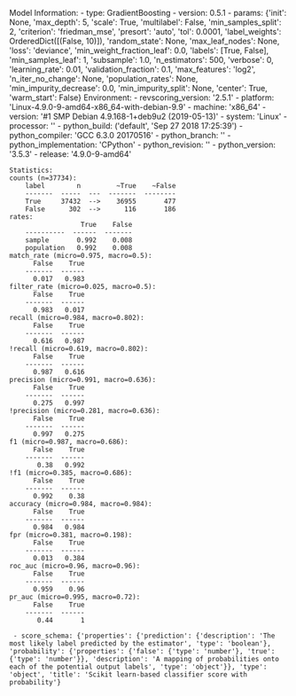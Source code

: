 Model Information:
	 - type: GradientBoosting
	 - version: 0.5.1
	 - params: {'init': None, 'max_depth': 5, 'scale': True, 'multilabel': False, 'min_samples_split': 2, 'criterion': 'friedman_mse', 'presort': 'auto', 'tol': 0.0001, 'label_weights': OrderedDict([(False, 10)]), 'random_state': None, 'max_leaf_nodes': None, 'loss': 'deviance', 'min_weight_fraction_leaf': 0.0, 'labels': [True, False], 'min_samples_leaf': 1, 'subsample': 1.0, 'n_estimators': 500, 'verbose': 0, 'learning_rate': 0.01, 'validation_fraction': 0.1, 'max_features': 'log2', 'n_iter_no_change': None, 'population_rates': None, 'min_impurity_decrease': 0.0, 'min_impurity_split': None, 'center': True, 'warm_start': False}
	Environment:
	 - revscoring_version: '2.5.1'
	 - platform: 'Linux-4.9.0-9-amd64-x86_64-with-debian-9.9'
	 - machine: 'x86_64'
	 - version: '#1 SMP Debian 4.9.168-1+deb9u2 (2019-05-13)'
	 - system: 'Linux'
	 - processor: ''
	 - python_build: ('default', 'Sep 27 2018 17:25:39')
	 - python_compiler: 'GCC 6.3.0 20170516'
	 - python_branch: ''
	 - python_implementation: 'CPython'
	 - python_revision: ''
	 - python_version: '3.5.3'
	 - release: '4.9.0-9-amd64'
	
	Statistics:
	counts (n=37734):
		label        n         ~True    ~False
		-------  -----  ---  -------  --------
		True     37432  -->    36955       477
		False      302  -->      116       186
	rates:
		              True    False
		----------  ------  -------
		sample       0.992    0.008
		population   0.992    0.008
	match_rate (micro=0.975, macro=0.5):
		  False    True
		-------  ------
		  0.017   0.983
	filter_rate (micro=0.025, macro=0.5):
		  False    True
		-------  ------
		  0.983   0.017
	recall (micro=0.984, macro=0.802):
		  False    True
		-------  ------
		  0.616   0.987
	!recall (micro=0.619, macro=0.802):
		  False    True
		-------  ------
		  0.987   0.616
	precision (micro=0.991, macro=0.636):
		  False    True
		-------  ------
		  0.275   0.997
	!precision (micro=0.281, macro=0.636):
		  False    True
		-------  ------
		  0.997   0.275
	f1 (micro=0.987, macro=0.686):
		  False    True
		-------  ------
		   0.38   0.992
	!f1 (micro=0.385, macro=0.686):
		  False    True
		-------  ------
		  0.992    0.38
	accuracy (micro=0.984, macro=0.984):
		  False    True
		-------  ------
		  0.984   0.984
	fpr (micro=0.381, macro=0.198):
		  False    True
		-------  ------
		  0.013   0.384
	roc_auc (micro=0.96, macro=0.96):
		  False    True
		-------  ------
		  0.959    0.96
	pr_auc (micro=0.995, macro=0.72):
		  False    True
		-------  ------
		   0.44       1
	
	 - score_schema: {'properties': {'prediction': {'description': 'The most likely label predicted by the estimator', 'type': 'boolean'}, 'probability': {'properties': {'false': {'type': 'number'}, 'true': {'type': 'number'}}, 'description': 'A mapping of probabilities onto each of the potential output labels', 'type': 'object'}}, 'type': 'object', 'title': 'Scikit learn-based classifier score with probability'}

